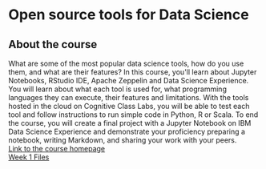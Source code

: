 # Open source tools for Data Science
## About the course
What are some of the most popular data science tools, how do you use them, and what are their features? In this course, you'll learn about Jupyter Notebooks, RStudio IDE, Apache Zeppelin and Data Science Experience. You will learn about what each tool is used for, what programming languages they can execute, their features and limitations. With the tools hosted in the cloud on Cognitive Class Labs, you will be able to test each tool and follow instructions to run simple code in Python, R or Scala. To end the course, you will create a final project with a Jupyter Notebook on IBM Data Science Experience and demonstrate your proficiency preparing a notebook, writing Markdown, and sharing your work with your peers.
<br> [Link to the course homepage](https://www.coursera.org/learn/open-source-tools-for-data-science/home/info)
<br> [Week 1 Files](https://github.com/manderzzzz/IBM-Data-Science/tree/master/Open%20source%20tools%20for%20Data%20Science/Week%201)

